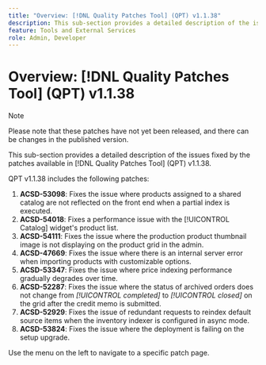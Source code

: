 ```yaml
---
title: "Overview: [!DNL Quality Patches Tool] (QPT) v1.1.38"
description: This sub-section provides a detailed description of the issues fixed by the patches available in [!DNL Quality Patches Tool] (QPT) v1.1.38.
feature: Tools and External Services
role: Admin, Developer
---
```

# Overview: [!DNL Quality Patches Tool] (QPT) v1.1.38

>[!NOTE]
>
>Please note that these patches have not yet been released, and there can be changes in the published version.

This sub-section provides a detailed description of the issues fixed by the patches available in [!DNL Quality Patches Tool] (QPT) v1.1.38.

QPT v1.1.38 includes the following patches:

1. **ACSD-53098**: Fixes the issue where products assigned to a shared catalog are not reflected on the front end when a partial index is executed.
1. **ACSD-54018**: Fixes a performance issue with the [!UICONTROL Catalog] widget's product list.
1. **ACSD-54111**: Fixes the issue where the production product thumbnail image is not displaying on the product grid in the admin.
1. **ACSD-47669**: Fixes the issue where there is an internal server error when importing products with customizable options.
1. **ACSD-53347**: Fixes the issue where price indexing performance gradually degrades over time.
1. **ACSD-52287**: Fixes the issue where the status of archived orders does not change from *[!UICONTROL completed]* to *[!UICONTROL closed]* on the grid after the credit memo is submitted.
1. **ACSD-52929**: Fixes the issue of redundant requests to reindex default source items when the inventory indexer is configured in async mode.
1. **ACSD-53824**: Fixes the issue where the deployment is failing on the setup upgrade. 

Use the menu on the left to navigate to a specific patch page.
